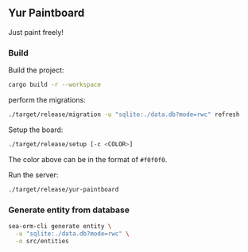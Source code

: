 ## Yur Paintboard

Just paint freely!

### Build

Build the project:

```bash
cargo build -r --workspace
```

perform the migrations:

```bash
./target/release/migration -u "sqlite:./data.db?mode=rwc" refresh
```

Setup the board:

```bash
./target/release/setup [-c <COLOR>]
```

The color above can be in the format of `#f0f0f0`.

Run the server:

```bash
./target/release/yur-paintboard
```

### Generate entity from database

```bash
sea-orm-cli generate entity \
  -u "sqlite:./data.db?mode=rwc" \
  -o src/entities
```
